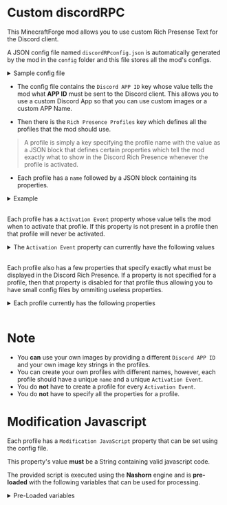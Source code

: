 # Custom discordRPC
This MinecraftForge mod allows you to use custom Rich Presense Text for the Discord client.

A JSON config file named `discordRPconfig.json` is automatically generated by the mod in the `config` folder and this file stores all the mod's configs.

<details>
  <summary>Sample config file</summary>
  <p>
  
```json
{
  "Discord APP ID": "462280508068331522",
  "Rich Presence Profiles": {
    "default": {
      "Activation Event": "JUST_STARTED",
      "Game State": "Just Started",
      "Details": "Waiting for Mod to init.",
      "Start Time Delay": 0,
      "Big Image Key": "juststrtedbig",
      "Big Image Hover Text": "Starting up",
      "Small Image Key": "juststartedsmall",
      "Small Image Hover Text": "Hi",
      "Modification JavaScript": "RichPresence.smallImageText = Helper.getUserName();RichPresence.state += ' Minecraft v'+Helper.cancellUpdateIfMatch(Helper.getMCVERSION(),null);"
    },
    "preInit": {
      "Activation Event": "PRE_INIT",
      "Game State": "Pre-Init.",
      "Details": "Forge Loading in pre-init.",
      "Start Time Delay": 0,
      "Big Image Key": "preinitbig",
      "Big Image Hover Text": "This won't take long",
      "Small Image Key": "preinitsmall",
      "Small Image Hover Text": "pre-init",
      "Modification JavaScript": "RichPresence.smallImageText = Helper.cancellUpdateIfMatch(Helper.getUserName(),null);"
    },
    "init": {
      "Activation Event": "INIT",
      "Game State": "Init.",
      "Details": "Forge Loading in init.",
      "Start Time Delay": 0,
      "Big Image Key": "initbig",
      "Big Image Hover Text": "Working on it",
      "Small Image Key": "initsmall",
      "Small Image Hover Text": "init",
      "Modification JavaScript": "RichPresence.smallImageText = Helper.cancellUpdateIfMatch(Helper.getUserName(),null);"
    },
    "postInit": {
      "Activation Event": "POST_INIT",
      "Game State": "Post-Init.",
      "Details": "Forge Loading in post-init.",
      "Start Time Delay": 0,
      "Big Image Key": "postinitbig",
      "Big Image Hover Text": "Almost there",
      "Small Image Key": "postinitsmall",
      "Small Image Hover Text": "post-init",
      "Modification JavaScript": "RichPresence.smallImageText = Helper.cancellUpdateIfMatch(Helper.getUserName(),null);"
    },
    "mainMenu": {
      "Activation Event": "MAIN_MENU_REACHED",
      "Game State": "In main menu.",
      "Details": "Idle",
      "Start Time Delay": 0,
      "Big Image Key": "mainmenu",
      "Big Image Hover Text": "Surfing the menus",
      "Small Image Key": "mainmenu",
      "Small Image Hover Text": "main-menu",
      "Modification JavaScript": "RichPresence.smallImageText = Helper.cancellUpdateIfMatch(Helper.getUserName(),null);RichPresence.details = ''+Helper.cancellUpdateIfMatch(Helper.getUserName(),null)+' has nothing to do.';"
    },
    "serverAboutToStart": {
      "Activation Event": "SERVER_ABOUT_TO_START",
      "Game State": "Loading Screen",
      "Details": "Loading Single Player Server",
      "Start Time Delay": 0,
      "Big Image Key": "serverabouttostartbig",
      "Big Image Hover Text": "Getting ready to roll",
      "Small Image Key": "serverabouttostartsmall",
      "Small Image Hover Text": "server-about-to-start",
      "Modification JavaScript": "RichPresence.smallImageText = Helper.cancellUpdateIfMatch(Helper.getUserName(),null);RichPresence.details = 'Loading World \\''+Helper.cancellUpdateIfMatch(Helper.getWorldName(),null)+'\\'';"
    },
    "serverStarted": {
      "Activation Event": "SERVER_STARTED",
      "Game State": "In-game",
      "Details": "Playing Single Player",
      "Start Time Delay": 0,
      "Big Image Key": "serverstartedbig",
      "Big Image Hover Text": "Currently causing havoc ;)",
      "Small Image Key": "serverstartedsmall",
      "Small Image Hover Text": "in-game",
      "Modification JavaScript": "RichPresence.smallImageText = Helper.cancellUpdateIfMatch(Helper.getUserName(),null);RichPresence.details = 'In the \\''+Helper.cancellUpdateIfMatch(Helper.getDimensionName(),null)+'\\'';RichPresence.state += '('+Helper.cancellUpdateIfMatch(Helper.getWorldName(),null)+')'"
    }
  }
}
```

</p></details>

* The config file contains the `Discord APP ID` key whose value tells the mod what __APP ID__ must be sent to the Discord client.
This allows you to use a custom Discord App so that you can use custom images or a custom APP Name.

* Then there is the `Rich Presence Profiles` key which defines all the profiles that the mod should use.
> A profile is simply a key specifying the profile name with the value as a JSON block that defines certain properties which tell the mod exactly what to show in the Discord Rich Presence whenever the profile is activated.

* Each profile has a `name` followed by a JSON block containing its properties.
<details>
<summary>Example</summary>
<p>

```json
{
  "Discord APP ID": "462280508068331522",
  "Rich Presence Profiles": {
    "default": {
      "Activation Event": "JUST_STARTED",
      "Game State": "Just Started",
      "Details": "Waiting for Mod to init.",
      "Start Time Delay": 0,
      "Big Image Key": "juststrtedbig",
      "Big Image Hover Text": "Starting up",
      "Small Image Key": "juststartedsmall",
      "Small Image Hover Text": "Hi"
    }
  }
}
```
> The above config file has only one profile named `default` and its `Activation Event` property is set to `JUST_STARTED`.

</p></details>
<br>

Each profile has a `Activation Event` property whose value tells the mod when to activate that profile. 
If this property is not present in a profile then that profile will never be activated. 
<details>
  <summary>The <code>Activation Event</code> property can currently have the following values</summary>
  <p>
  
| Activation Event | Description |
|------------------|-------------|
| JUST_STARTED     | This event occours when the mod is loaded into memory. Currently specifying this activation event has no use since it occours before the config file is read. |
| PRE_INIT         | This event occours when Forge calls the `pre-init` function, i.e during the `pre-init` phase of loading. |
| INIT | This event occours when Forge calls the `init` function, i.e during the `init` phase of loading. |
| POST_INIT | This event occours when Forge calls the `post-init` function, i.e during the `post-init` phase of loading. |
| MAIN_MENU_REACHED | This event occours when the main menu screen is displayed. |
| SERVER_ABOUT_TO_START | This event occours __before__ a __Single-Player__ world starts. |
| SERVER_STARTING | This event occours __while__ a __Single-Player__ world is starting. |
| SERVER_STARTED | This event occours __after__ a __Single-Player__ world has started. |
| SERVER_STOPPING | This event occours __while__ a __Single-Player__ world is stopping. |
| SERVER_STOPPED | This event occours __after__ a __Single-Player__ world has stopped. |

  </p></details>
  <br>
  
  Each profile also has a few properties that specify exactly what must be displayed in the Discord Rich Presence.
  If a property is not specified for a profile, then that property is disabled for that profile thus allowing you to have small config files by ommiting useless properties.
  <details>
  <summary>Each profile currently has the following properties</summary>
  <p>
  
| Property                 | Datatype | Description |
|--------------------------|----------|-------------|
| Activation Event | String | This stores the activation event of this profile, eg: `MAIN_MENU_REACHED`. |
| Game State | String | This is discord's state string. |
| Details | String | This is discord's details string. |
| Party ID | String | This is discord's party ID string. |
| Party Current Size | Integer | This is discord's party size string. |
| Party Max Size | Integer | This is discord's party size max string. |
| Start Timestamp | Long | This is discord's start timestamp string. |
| End Timestamp | Long | This is discord's end timestamp string. |
| Start Time Delay | Long | When this is set, `Start Timestamp` is ignored and discord is given a startTimestamp that is `profileActivationTime + value` where `value` is this field's value. |
| End Time Delay | Long | Similar to `Start Time Delay`. |
| Big Image Key | String | This is discord's large image key string. |
| Big Image Hover Text | String | This is discord's large image text string. |
| Small Image Key | String | This is discord's small image key string. |
| Small Image Hover Text | String | This is discord's small image text string. |
| Modification JavaScript | String | This is the javascript code that is executed before sending an update to Discord. It uses the Nashorn engine therefore you can use the 'load()' function to load custom js files which will allow you to change the js code without restarting the game. See below to know more. |
| Join Secret | String | This is currently unused. |
| Spectate Secret | String | This is currently unused. |

  </p></details>
  <br>
  
  # Note
  * You __can__ use your own images by providing a different `Discord APP ID` and your own image key strings in the profiles.
  * You can create your own profiles with different names, however, each profile should have a unique `name` and a unique `Activation Event`.
  * You do __not__ have to create a profile for every `Activation Event`.
  * You do __not__ have to specify all the properties for a profile.
  
  # Modification Javascript
  Each profile has a `Modification JavaScript` property that can be set using the config file.
  
  This property's value __must__ be a String containing valid javascript code.
  
  The provided script is executed using the __Nashorn__ engine and is __pre-loaded__ with the following variables that can be used for processing.
  
  <details>
  <summary>Pre-Loaded variables</summary>
  <p>

| Variable Name | Data Type | Description |
|---------------|-----------|-------------|
| RichPresence | [`net.arikia.dev.drpc.DiscordRichPresence`](https://github.com/Vatuu/discord-rpc/blob/master/src/main/java/net/arikia/dev/drpc/DiscordRichPresence.java) | This is the `DiscordRichPresence` object that will be passed in the current update to discord and it stores all the information regarding the rich presence. You must change this objects properties to change what is displayed in the rich presence. See [net.arikia.dev.drpc.DiscordRichPresence](https://github.com/Vatuu/discord-rpc/blob/master/src/main/java/net/arikia/dev/drpc/DiscordRichPresence.java)|
| CurrentProfileName | `String` | This is the name of the currently active profile. (Hint: You can use this to make a single js file that behaves differently for different profiles and is executed using the `load()` function) |
| hasProfileChanged | `boolean` | This is a boolean value that is only true when a profile has been changed. __Note__ that after a single execution this value is false even if the RPC update was cancelled using the [ScriptHelper::cancellUpdate()](https://github.com/jaideepheer/MinecraftForge-custom_discordRPC/blob/5f9d87adc33e628df24a4a808ca45aa157231018/src/main/java/jdmcmods/custom_discordrpc/ScriptEngine/modScriptEngine.java#L170). |
| log | org.apache.logging.log4j.Logger::info | This is the logger function used to print output to the log. Just send it an object ant it'll print it to the log. For eg: log('hello') |
| Helper | [`ScriptHelper`](https://github.com/jaideepheer/MinecraftForge-custom_discordRPC/blob/5f9d87adc33e628df24a4a808ca45aa157231018/src/main/java/jdmcmods/custom_discordrpc/ScriptEngine/modScriptEngine.java#L157) | This is perhaps the most usefull variable. It is a custom wrapper object that provides various functions to get data from Minecraft during script execution. For eg. one of its functions is `Helper.getUserName()` which returns a `String`. <br>Eg: `log(Helper.getMCVERSION())` prints the Minecraft version to the log.<br><br> See the [`ScriptHelper`](https://github.com/jaideepheer/MinecraftForge-custom_discordRPC/blob/5f9d87adc33e628df24a4a808ca45aa157231018/src/main/java/jdmcmods/custom_discordrpc/ScriptEngine/modScriptEngine.java#L157) class's doccumentation to know more. |

  </p></details>
<br>
